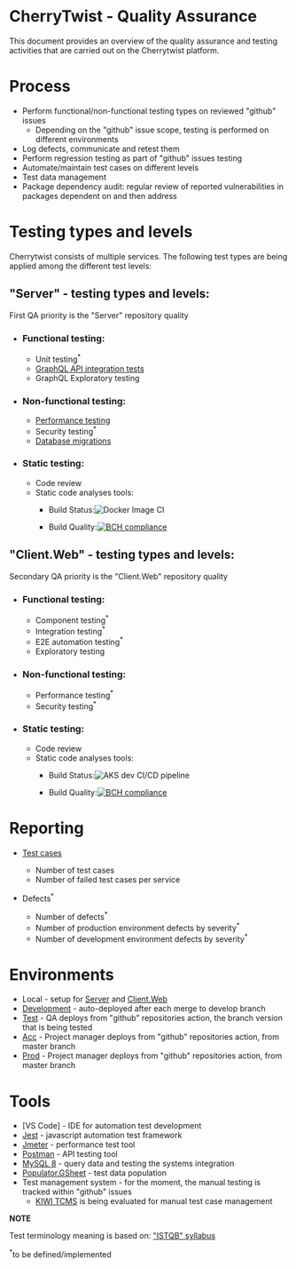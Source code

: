 # CherryTwist - Quality Assurance

This document provides an overview of the quality assurance and testing activities that are carried out on the Cherrytwist platform.

# Process
 
- Perform functional/non-functional testing types on reviewed "github" issues
    - Depending on the "github" issue scope, testing is performed on different environments 
- Log defects, communicate  and retest them
- Perform regression testing as part of "github" issues testing
- Automate/maintain test cases on different levels
- Test data management
- Package dependency audit: regular review of reported vulnerabilities in packages dependent on and then address


# Testing types and levels

Cherrytwist consists of multiple services. The following test types are being applied among the different test levels:

## "Server" - testing types and levels:

First QA priority is the "Server" repository quality

- ### Functional testing: 
    - Unit testing<sup>*</sup>
    - [GraphQL API integration tests](https://github.com/cherrytwist/Server/tree/develop/test)
    - GraphQL Exploratory testing
        
- ### Non-functional testing:
    - [Performance testing](https://github.com/cherrytwist/Server/tree/develop/test/performance)
    - Security testing<sup>*</sup>
    - [Database migrations](https://github.com/cherrytwist/Server/edit/develop/README.md)

- ### Static testing:
    - Code review
    - Static code analyses tools:
        - Build Status:![Docker Image CI](https://github.com/cherrytwist/Server/workflows/Docker%20Image%20CI/badge.svg?branch=master)

        - Build Quality:[![BCH compliance](https://bettercodehub.com/edge/badge/cherrytwist/Server?branch=develop)](https://bettercodehub.com/)
 
## "Client.Web" - testing types and levels:

Secondary QA priority is the "Client.Web" repository quality

- ### Functional testing: 
    - Component testing<sup>*</sup>
    - Integration testing<sup>*</sup>
    - E2E automation testing<sup>*</sup>
    - Exploratory testing
        
- ### Non-functional testing:
    - Performance testing<sup>*</sup>
    - Security testing<sup>*</sup>

- ### Static testing:
    - Code review
    - Static code analyses tools:
        - Build Status:![AKS dev CI/CD pipeline](https://github.com/cherrytwist/Client.Web/workflows/AKS%20dev%20CI/CD%20pipeline/badge.svg?branch=develop)

        - Build Quality:[![BCH compliance](https://bettercodehub.com/edge/badge/cherrytwist/Client.Web?branch=develop)](https://bettercodehub.com/)

# Reporting
 
- [Test cases](https://travis-ci.com/github/cherrytwist/Server/builds)

    - Number of test cases
    - Number of failed test cases per service

- Defects<sup>*</sup>

    - Number of defects<sup>*</sup>
    - Number of production environment defects by severity<sup>*</sup>
    - Number of development environment defects by severity<sup>*</sup>

# Environments
- Local - setup for [Server](https://github.com/cherrytwist/Server) and [Client.Web](https://github.com/cherrytwist/Client.Web)
- [Development](https://dev.cherrytwist.org/) - auto-deployed after each merge to develop branch
- [Test](https://test.cherrytwist.org/) - QA deploys from "github" repositories action, the branch version that is being tested
- [Acc](https://acc.odyssey.ninja:3000/) - Project manager deploys from "github" repositories action, from master branch 
- [Prod](cherrytwist.odyssey.org) - Project manager deploys from "github" repositories action, from master branch

# Tools
- [VS Code] - IDE for automation test development
- [Jest](https://jestjs.io/) - javascript automation test framework
- [Jmeter](https://jmeter.apache.org/) - performance test tool 
- [Postman](https://www.postman.com/) - API testing tool
- [MySQL 8](https://dev.mysql.com/doc/relnotes/mysql/8.0/en/) - query data and testing the systems integration
- [Populator.GSheet](https://github.com/cherrytwist/Populator.GSheet) - test data population
- Test management system - for the moment, the manual testing is tracked within "github" issues
    - [KIWI TCMS](https://kiwitcms.org/features/) is being evaluated for manual test case management

**NOTE**

Test terminology meaning is based on: ["ISTQB" syllabus](https://www.istqb.org/downloads/send/69-2019-advanced-level-test-analyst/303-advanced-level-syllabus-2019-1-test-analyst.html)

<sup>*</sup>to be defined/implemented